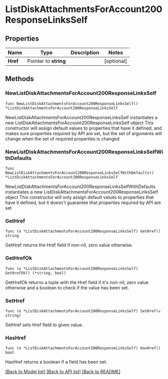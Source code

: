 # ListDiskAttachmentsForAccount200ResponseLinksSelf

## Properties

Name | Type | Description | Notes
------------ | ------------- | ------------- | -------------
**Href** | Pointer to **string** |  | [optional] 

## Methods

### NewListDiskAttachmentsForAccount200ResponseLinksSelf

`func NewListDiskAttachmentsForAccount200ResponseLinksSelf() *ListDiskAttachmentsForAccount200ResponseLinksSelf`

NewListDiskAttachmentsForAccount200ResponseLinksSelf instantiates a new ListDiskAttachmentsForAccount200ResponseLinksSelf object
This constructor will assign default values to properties that have it defined,
and makes sure properties required by API are set, but the set of arguments
will change when the set of required properties is changed

### NewListDiskAttachmentsForAccount200ResponseLinksSelfWithDefaults

`func NewListDiskAttachmentsForAccount200ResponseLinksSelfWithDefaults() *ListDiskAttachmentsForAccount200ResponseLinksSelf`

NewListDiskAttachmentsForAccount200ResponseLinksSelfWithDefaults instantiates a new ListDiskAttachmentsForAccount200ResponseLinksSelf object
This constructor will only assign default values to properties that have it defined,
but it doesn't guarantee that properties required by API are set

### GetHref

`func (o *ListDiskAttachmentsForAccount200ResponseLinksSelf) GetHref() string`

GetHref returns the Href field if non-nil, zero value otherwise.

### GetHrefOk

`func (o *ListDiskAttachmentsForAccount200ResponseLinksSelf) GetHrefOk() (*string, bool)`

GetHrefOk returns a tuple with the Href field if it's non-nil, zero value otherwise
and a boolean to check if the value has been set.

### SetHref

`func (o *ListDiskAttachmentsForAccount200ResponseLinksSelf) SetHref(v string)`

SetHref sets Href field to given value.

### HasHref

`func (o *ListDiskAttachmentsForAccount200ResponseLinksSelf) HasHref() bool`

HasHref returns a boolean if a field has been set.


[[Back to Model list]](../README.md#documentation-for-models) [[Back to API list]](../README.md#documentation-for-api-endpoints) [[Back to README]](../README.md)


